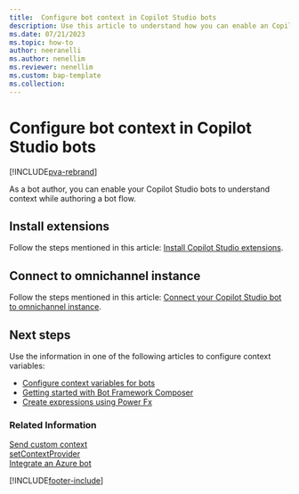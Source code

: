 ```yaml
---
title:  Configure bot context in Copilot Studio bots 
description: Use this article to understand how you can enable an Copilot Studio bot to understand context while authoring a bot flow.
ms.date: 07/21/2023
ms.topic: how-to
author: neeranelli
ms.author: nenellim
ms.reviewer: nenellim
ms.custom: bap-template
ms.collection:
---
```

# Configure bot context in Copilot Studio bots  


[!INCLUDE[pva-rebrand](../../includes/cc-pva-rebrand.md)]

As a bot author, you can enable your Copilot Studio bots to understand context while authoring a bot flow.

## Install extensions

Follow the steps mentioned in this article: [Install Copilot Studio extensions](../administer/configure-bot-virtual-agent.md#install-copilot-studio-extensions).

## Connect to omnichannel instance

Follow the steps mentioned in this article: [Connect your Copilot Studio bot to omnichannel instance](../administer/configure-bot-virtual-agent.md#connect-your-copilot-studio-bot-to-omnichannel-instance).

## Next steps

Use the information in one of the following articles to configure context variables:

- [Configure context variables for bots](../administer/context-variables-for-bot.md)  
- [Getting started with Bot Framework Composer](/power-virtual-agents/advanced-bot-framework-composer-fundamentals)
- [Create expressions using Power Fx](/power-virtual-agents/advanced-power-fx)

### Related Information

[Send custom context](../develop/send-context-starting-chat.md)  
[setContextProvider](../develop/reference/methods/setContextProvider.md)  
[Integrate an Azure bot](../administer/configure-bot-azure.md)  

[!INCLUDE[footer-include](../../includes/footer-banner.md)]
